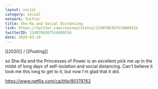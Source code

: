 ```yaml
---
layout: social
category: social
network: Twitter
title: She-Ra and Social Distancing
link: https://twitter.com/steinea/status/1240786387516809216
twitterID: 1240786387516809216
date: 2020-03-19
---
```


[[2020]] / [[Posting]]

so She-Ra and the Princesses of Power is an excellent pick me up in the midst of long days of self-isolation and social distancing. Can't believe it took me this long to get to it, but now I'm glad that it did.

<https://www.netflix.com/ca/title/80179762>
